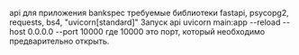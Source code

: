 api для приложения bankspec требуемые библиотеки fastapi, psycopg2, requests, bs4, "uvicorn[standard]"
Запуск api uvicorn main:app --reload --host 0.0.0.0 --port 10000 где 10000 это порт, который необходимо предварительно открыть.
